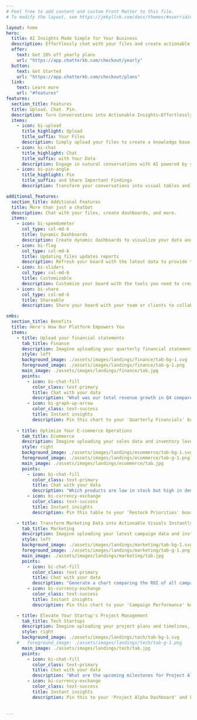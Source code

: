 ```yaml
---
# Feel free to add content and custom Front Matter to this file.
# To modify the layout, see https://jekyllrb.com/docs/themes/#overriding-theme-defaults

layout: home
hero:
  title: AI Insights Made Simple for Your Business
  description: Effortlessly chat with your files and create actionable dashboards.
  offer:
    text: Get 20% off yearly plans
    url: "https://app.chatterkb.com/checkout/yearly"
  button:
    text: Get Started
    url: "https://app.chatterkb.com/checkout/plans"
  link:
    text: Learn more
    url: "#features"
features:
  section_title: Features
  title: Upload. Chat. Pin.
  description: Turn Conversations into Actionable Insights—Effortlessly
  items:
    - icon: bi-upload
      title_highlight: Upload
      title_suffix: Your Files
      description: Simply upload your files to create a knowledge base you can chat with. No technical setup—just drag, drop, and let AI provide insights from your own data.
    - icon: bi-chat
      title_highlight: Chat
      title_suffix: with Your Data
      description: Engage in natural conversations with AI powered by your own files. Simply ask questions to get instant insights and answers directly from your personalized knowledge base.
    - icon: bi-pin-angle
      title_highlight: Pin
      title_suffix: and Share Important Findings
      description: Transform your conversations into visual tables and charts for a clearer understanding of your data. Pin these insights to a board you can share with your team or clients, making collaboration effortless.

additional_features:
  section_title: Additional Features
  title: More than just a chatbot
  description: Chat with your files, create dashboards, and more.
  items:
    - icon: bi-speedometer  
      col_type: col-md-6        
      title: Dynamic Dashboards
      description: Create dynamic dashboards to visualize your data and share with your team.
    - icon: bi-flag
      col_type: col-md-6
      title: Updating files updates reports
      description: Refresh your board with the latest data to provide the most accurate insights.
    - icon: bi-sliders
      col_type: col-md-6
      title: Customizable
      description: Customize your board with the tools you need to create the perfect visualizations.
    - icon: bi-share
      col_type: col-md-6
      title: Shareable
      description: Share your board with your team or clients to collaborate on the most important insights.

smbs:
  section_title: Benefits
  title: Here's How Our Platform Empowers You
  items:
    - title: Upload your financial statements
      tab_title: Finance
      description: Imagine uploading your quarterly financial statements and, within seconds, generating a comparative analysis of your revenue growth.
      style: left
      background_image: ./assets/images/landings/finance/tab-bg-1.svg
      foreground_image: ./assets/images/landings/finance/tab-g-1.png
      main_image: ./assets/images/landings/finance/tab.jpg
      points:
        - icon: bi-chat-fill
          color_class: text-primary
          title: Chat with your data
          description: "What was our total revenue growth in Q4 compared to Q3?"
        - icon: bi-graph-up-arrow
          color_class: text-success
          title: Instant insights
          description: Pin this chart to your 'Quarterly Financials' board and share it with stakeholders instantly.
    
    - title: Optimize Your E-commerce Operations
      tab_title: Ecommerce
      description: Imagine uploading your sales data and inventory levels, and within seconds, pinpointing which products are flying off the shelves but are low in stock.
      style: right
      background_image: ./assets/images/landings/ecommerce/tab-bg-1.svg
      foreground_image: ./assets/images/landings/ecommerce/tab-g-1.png
      main_image: ./assets/images/landings/ecommerce/tab.jpg
      points:
        - icon: bi-chat-fill
          color_class: text-primary
          title: Chat with your data
          description: "Which products are low in stock but high in demand?"
        - icon: bi-currency-exchange
          color_class: text-success
          title: Instant insights
          description: Pin this table to your 'Restock Priorities' board and keep your procurement team in the loop.

    - title: Transform Marketing Data into Actionable Visuals Instantly
      tab_title: Marketing
      description: Imagine uploading your latest campaign data and instantly generating a comprehensive ROI analysis.
      style: left
      background_image: ./assets/images/landings/marketing/tab-bg-1.svg
      foreground_image: ./assets/images/landings/marketing/tab-g-1.png
      main_image: ./assets/images/landings/marketing/tab.jpg
      points:
        - icon: bi-chat-fill
          color_class: text-primary
          title: Chat with your data
          description: "Generate a chart comparing the ROI of all campaigns in the last six months."
        - icon: bi-currency-exchange
          color_class: text-success
          title: Instant insights
          description: Pin this chart to your 'Campaign Performance' board and impress your clients with real-time insights.

    - title: Elevate Your Startup's Project Management
      tab_title: Tech Startups
      description: Imagine uploading your project plans and timelines, and within seconds, gaining a clear overview of upcoming milestones and resource allocations.
      style: right
      background_image: ./assets/images/landings/tech/tab-bg-1.svg
    #   foreground_image: ./assets/images/landings/tech/tab-g-1.png
      main_image: ./assets/images/landings/tech/tab.jpg
      points:
        - icon: bi-chat-fill
          color_class: text-primary
          title: Chat with your data
          description: "What are the upcoming milestones for Project Alpha in the next two weeks?"
        - icon: bi-currency-exchange
          color_class: text-success
          title: Instant insights
          description: Pin this to your 'Project Alpha Dashboard' and keep your development team aligned and focused.

      
---
```


